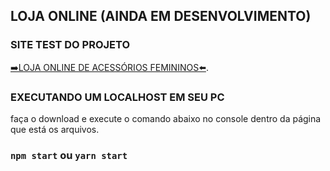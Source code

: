 ## LOJA ONLINE (AINDA EM DESENVOLVIMENTO)

### SITE TEST DO PROJETO

[➡️LOJA ONLINE DE ACESSÓRIOS FEMININOS⬅️](https://github.com/facebook/create-react-app).


### EXECUTANDO UM LOCALHOST EM SEU PC

faça o download e execute o comando abaixo no console dentro da página que está os arquivos.

### `npm start` ou `yarn start`

